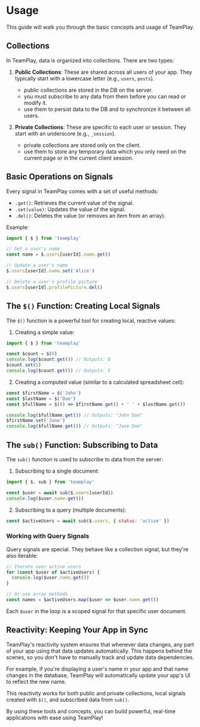 # Usage

This guide will walk you through the basic concepts and usage of TeamPlay.

## Collections

In TeamPlay, data is organized into collections. There are two types:

1. **Public Collections**: These are shared across all users of your app. They typically start with a lowercase letter (e.g., `users`, `posts`).

    - public collections are stored in the DB on the server.
    - you must subscribe to any data from them before you can read or modify it.
    - use them to persist data to the DB and to synchronize it between all users.

2. **Private Collections**: These are specific to each user or session. They start with an underscore (e.g., `_session`).

    - private collections are stored only on the client.
    - use them to store any temporary data which you only need on the current page or in the current client session.

## Basic Operations on Signals

Every signal in TeamPlay comes with a set of useful methods:

- `.get()`: Retrieves the current value of the signal.
- `.set(value)`: Updates the value of the signal.
- `.del()`: Deletes the value (or removes an item from an array).

Example:

```javascript
import { $ } from 'teamplay'

// Get a user's name
const name = $.users[userId].name.get()

// Update a user's name
$.users[userId].name.set('Alice')

// Delete a user's profile picture
$.users[userId].profilePicture.del()
```

## The `$()` Function: Creating Local Signals

The `$()` function is a powerful tool for creating local, reactive values:

1. Creating a simple value:

```javascript
import { $ } from 'teamplay'

const $count = $(0)
console.log($count.get()) // Outputs: 0
$count.set(5)
console.log($count.get()) // Outputs: 5
```

2. Creating a computed value (similar to a calculated spreadsheet cell):

```javascript
const $firstName = $('John')
const $lastName = $('Doe')
const $fullName = $(() => $firstName.get() + ' ' + $lastName.get())

console.log($fullName.get()) // Outputs: "John Doe"
$firstName.set('Jane')
console.log($fullName.get()) // Outputs: "Jane Doe"
```

## The `sub()` Function: Subscribing to Data

The `sub()` function is used to subscribe to data from the server:

1. Subscribing to a single document:

```javascript
import { $, sub } from 'teamplay'

const $user = await sub($.users[userId])
console.log($user.name.get())
```

2. Subscribing to a query (multiple documents):

```javascript
const $activeUsers = await sub($.users, { status: 'active' })
```

### Working with Query Signals

Query signals are special. They behave like a collection signal, but they're also iterable:

```javascript
// Iterate over active users
for (const $user of $activeUsers) {
  console.log($user.name.get())
}

// Or use array methods
const names = $activeUsers.map($user => $user.name.get())
```

Each `$user` in the loop is a scoped signal for that specific user document.

## Reactivity: Keeping Your App in Sync

TeamPlay's reactivity system ensures that whenever data changes, any part of your app using that data updates automatically. This happens behind the scenes, so you don't have to manually track and update data dependencies.

For example, if you're displaying a user's name in your app and that name changes in the database, TeamPlay will automatically update your app's UI to reflect the new name.

This reactivity works for both public and private collections, local signals created with `$()`, and subscribed data from `sub()`.

By using these tools and concepts, you can build powerful, real-time applications with ease using TeamPlay!
